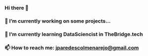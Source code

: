 ### Hi there 👋
### 🔭 I’m currently working on some projects...
### 🌱 I’m currently learning DataSciencist in TheBridge.tech
### 📫 How to reach me: jparedescolmenarejo@gmail.com

<!--
**chitoparedes/chitoparedes** is a ✨ _special_ ✨ repository because its `README.md` (this file) appears on your GitHub profile.

Here are some ideas to get you started:

- 🔭 I’m currently working on ...
- 🌱 I’m currently learning DataSciencist
- 👯 I’m looking to collaborate on ...
- 🤔 I’m looking for help with ...
- 💬 Ask me about ...
- 📫 How to reach me: ...
- 😄 Pronouns: ...
- ⚡ Fun fact: ...
-->
